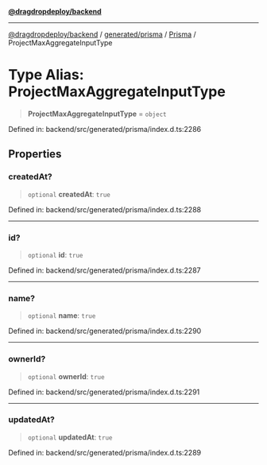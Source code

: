 [**@dragdropdeploy/backend**](../../../../../README.md)

***

[@dragdropdeploy/backend](../../../../../README.md) / [generated/prisma](../../../README.md) / [Prisma](../README.md) / ProjectMaxAggregateInputType

# Type Alias: ProjectMaxAggregateInputType

> **ProjectMaxAggregateInputType** = `object`

Defined in: backend/src/generated/prisma/index.d.ts:2286

## Properties

### createdAt?

> `optional` **createdAt**: `true`

Defined in: backend/src/generated/prisma/index.d.ts:2288

***

### id?

> `optional` **id**: `true`

Defined in: backend/src/generated/prisma/index.d.ts:2287

***

### name?

> `optional` **name**: `true`

Defined in: backend/src/generated/prisma/index.d.ts:2290

***

### ownerId?

> `optional` **ownerId**: `true`

Defined in: backend/src/generated/prisma/index.d.ts:2291

***

### updatedAt?

> `optional` **updatedAt**: `true`

Defined in: backend/src/generated/prisma/index.d.ts:2289
